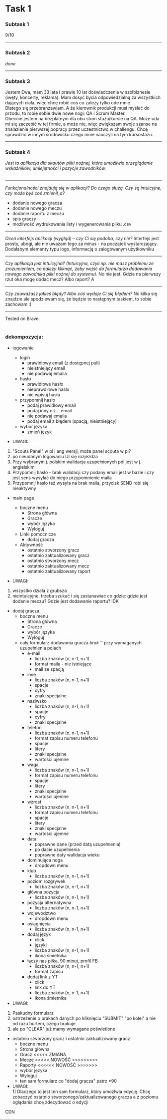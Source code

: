 # Task 1
### Subtask 1
9/10

***
### Subtask 2
<i>done</i> 

***
### Subtask 3
Jestem Ewa, mam 33 lata i prawie 10 lat doświadczenia w szołbiznesie (iwęty, koncerty, reklama). 
Mam dosyć bycia odpowiedzialną za wszystkich dających ciała, więc chcę robić coś co zależy tylko ode mnie.
<BR>
Dlatego się przebranżawiam. A że kierownik produkcji musi myśleć do przodu, to robię sobie dwie nowe nogi:
QA i Scrum Master.
<BR>
Obecnie jestem na bezpłatnym dla obu stron stażu/kursie na QA. Może uda mi się zaczepić w tej firmie, a może nie, więc 
zwiększam swoje szanse na znalazienie pierwszej popracy przez uczestnictwo w challengu. 
Chcę sprawdzić w innym środowisku czego mnie nauczyli na tym kursostażu.

***
### Subtask 4
<i>Jest to aplikacja dla skautów piłki nożnej, która umożliwia przeglądanie wskaźników, umiejętności i pozycje zawodników.</i>
<BR><BR>  
 ***
<i>Funkcjonalności znajdują się w aplikacji? Do czego służą. Czy są intuicyjne, czy może byś coś zmienił_a? </i>
* dodanie nowego gracza
* dodanie nowego meczu
* dodanie raportu z meczu
* spis graczy
* możliwość wydrukowania listy i wygenerowania pliku .csv
***
<i>Oceń interfejs aplikacji (wygląd) – czy Ci się podoba, czy nie?</i>
Interfejs jest prosty, ubogi, ale nie uważam tego za minus - na początek wystarczający. Dodałabym elementy typu logo, informację o zalogowanym użytkowniku 
***
   
<i>Czy aplikacja jest intuicyjna? (Intuicyjna, czyli np. nie masz problemu ze zrozumieniem, co należy kliknąć, żeby wejść do formularza dodawania nowego zawodnika piłki nożnej do systemu).</I>
No nie jest. Gdzie na pierwszy rzut oka mogę dodać mecz? Albo raport? A
***
   <i>Czy zauważasz jakieś błędy? Albo coś wydaje Ci się błędem? </i>
   No kilka się znajdzie ale spodziewam się, że będzie to następnym taskiem, to sobie zachowam :)
***
Tested on Brave.<BR><BR>

### dekompozycja:
* logowanie
    * login 
      * prawidłowy email (z dostępnej puli)
      * nieistniejący email
      * nie podawaj emaila
    * hasło
      * prawidłowe hasło
      * nieprawdiłowe hasło
      * nie wpisuj hasła
    * przypomnij hasło
      * podaj prawidłowy email 
      * podaj inny niż... email
      * nie podawaj emaila
      * podaj email z błędem (spacją, nieistniejący)
    * wybór języka
      * zmień język
   
* UWAGI:
1) "Scouts Panel" w pl i ang wersji, może panel scouta w pl?
2) po nieudanym logowaniu UI się rozjeżdża 
3) Przy wybranym j. polskim walidacja uzupełnionych pól jest w j. angielskim
4) Przypomnij hasło - brak walidacji czy podany email jest w bazie i czy jest sens wysyłać do niego przypomnienie maila
5) Przypomnij hasło też wysyła na brak maila, przycisk SEND robi się nieaktywny
   
 * main page
    * boczne menu
      * Strona główna
      * Gracze
      * wybór języka
      * Wyloguj
    * Linki pomocnicze
      * dodaj gracza
    * Aktywność
      * ostatnio stworzony gracz
      * ostatnio zaktualizowany gracz
      * ostatnio stworzony mecz
      * ostatnio zaktualizowany mecz
      * ostatnio zaktualizowany raport
      
* UWAGI:
1) wszystko działa z grubsza
2) nieintuicyjne, trzeba szukać i się zastanawiać co gdzie: gdzie jest dodanie meczu? Gdzie jest dodawanie raportu? IDK
      
      
 * dodaj gracza
    * boczne menu
      * Strona główna
      * Gracze
      * wybór języka
      * Wyloguj
    * cały formularz dodawania gracza 
     *brak '*' przy wymaganych uzupełnienia polach
      * e-mail
        * liczba znaków (n, n-1, n+1)
        * format maila - nie istniejące
        * mail ze spacją
      * imię
        * liczba znaków (n, n-1, n+1)
        * spacje
        * cyfry
        * znaki specjalne
      * naziwsko
        * liczba znaków (n, n-1, n+1)
        * spacje
        * cyfry
        * znaki specjalne
      * telefon
        * liczba znaków (n, n-1, n+1)
        * format zapisu numeru telefonu
        * spacje
        * litery
        * znaki specjalne
        * wartości ujemne
      * waga
        * liczba znaków (n, n-1, n+1)
        * format zapisu numeru telefonu
        * spacje
        * litery
        * znaki specjalne
        * wartości ujemne
      * wzrost
        * liczba znaków (n, n-1, n+1)
        * format zapisu numeru telefonu
        * spacje
        * litery
        * znaki specjalne
        * wartości ujemne
      * data
        * poprawne dane (przed datą uzupełnienia)
        * po dacie uzupełnienia
        * poprawne daty walidacja wieku
      * dominująca noga
        * dropdown menu
      * klub
        * liczba znaków (n, n-1, n+1)
      * poziom rozgrywek
        * liczba znaków (n, n-1, n+1)
      * główna pozycja
        * liczba znaków (n, n-1, n+1)
      * pozycja alternatywna
        * liczba znaków (n, n-1, n+1)
      * województwo
        * dropdown menu
      * osiągnięcia
        * liczba znaków (n, n-1, n+1)
      * dodaj język
        * click
         * języki
          * liczba znaków (n, n-1, n+1)
          * ikona śmietnika
      * łączy nas piłka, 90 minut, profil FB
        * liczba znaków (n, n-1, n+1)
        * format zapisu
      * dodaj link z YT
        * click
         * link do YT
          * liczba znaków (n, n-1, n+1)
          * ikona śmietnika     
* UWAGI:
1) Paskudny formularz
2) ostrzeżenie o brakach danych po kliknięciu "SUBMIT" "po kolei" a nie od razu hurtem, czego brakuje
3) ale po "CLEAR" już mamy wymagane poświetlone
   
  * ostatnio stworzony gracz i ostatnio zaktualizowany gracz
      * boczne menu
       * Strona główna
       * Gracz <<<<< ZMIANA
       * Mecze <<<<< NOWOŚĆ >>>>>>>>>
       * Raporty <<<<<< NOWOŚĆ >>>>>>>
       * wybór języka
       * Wyloguj
      * ten sam formularz co "dodaj gracza" patrz *90
   * UWAGI:<BR>
    1) Dlaczego to jest ten sam formularz, który umożlwia edycję. Chcę zobaczyć ostatnio stworzonego/zaktualizowanego gracza a z poziomu oglądania chcę zdecydować o edycji

   CDN 
